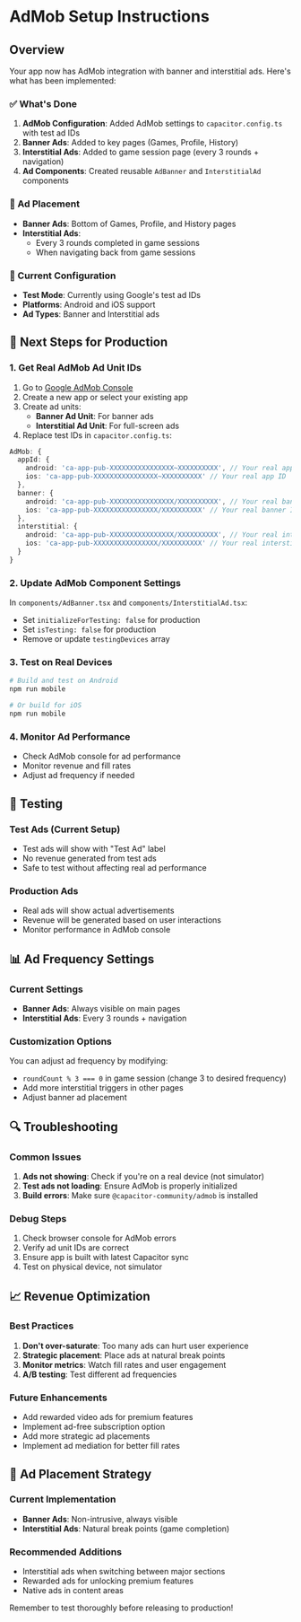 # AdMob Setup Instructions

## Overview
Your app now has AdMob integration with banner and interstitial ads. Here's what has been implemented:

### ✅ What's Done
1. **AdMob Configuration**: Added AdMob settings to `capacitor.config.ts` with test ad IDs
2. **Banner Ads**: Added to key pages (Games, Profile, History)
3. **Interstitial Ads**: Added to game session page (every 3 rounds + navigation)
4. **Ad Components**: Created reusable `AdBanner` and `InterstitialAd` components

### 📱 Ad Placement
- **Banner Ads**: Bottom of Games, Profile, and History pages
- **Interstitial Ads**: 
  - Every 3 rounds completed in game sessions
  - When navigating back from game sessions

### 🔧 Current Configuration
- **Test Mode**: Currently using Google's test ad IDs
- **Platforms**: Android and iOS support
- **Ad Types**: Banner and Interstitial ads

## 🚀 Next Steps for Production

### 1. Get Real AdMob Ad Unit IDs
1. Go to [Google AdMob Console](https://admob.google.com/)
2. Create a new app or select your existing app
3. Create ad units:
   - **Banner Ad Unit**: For banner ads
   - **Interstitial Ad Unit**: For full-screen ads
4. Replace test IDs in `capacitor.config.ts`:

```typescript
AdMob: {
  appId: {
    android: 'ca-app-pub-XXXXXXXXXXXXXXXX~XXXXXXXXXX', // Your real app ID
    ios: 'ca-app-pub-XXXXXXXXXXXXXXXX~XXXXXXXXXX' // Your real app ID
  },
  banner: {
    android: 'ca-app-pub-XXXXXXXXXXXXXXXX/XXXXXXXXXX', // Your real banner ID
    ios: 'ca-app-pub-XXXXXXXXXXXXXXXX/XXXXXXXXXX' // Your real banner ID
  },
  interstitial: {
    android: 'ca-app-pub-XXXXXXXXXXXXXXXX/XXXXXXXXXX', // Your real interstitial ID
    ios: 'ca-app-pub-XXXXXXXXXXXXXXXX/XXXXXXXXXX' // Your real interstitial ID
  }
}
```

### 2. Update AdMob Component Settings
In `components/AdBanner.tsx` and `components/InterstitialAd.tsx`:
- Set `initializeForTesting: false` for production
- Set `isTesting: false` for production
- Remove or update `testingDevices` array

### 3. Test on Real Devices
```bash
# Build and test on Android
npm run mobile

# Or build for iOS
npm run mobile
```

### 4. Monitor Ad Performance
- Check AdMob console for ad performance
- Monitor revenue and fill rates
- Adjust ad frequency if needed

## 🧪 Testing

### Test Ads (Current Setup)
- Test ads will show with "Test Ad" label
- No revenue generated from test ads
- Safe to test without affecting real ad performance

### Production Ads
- Real ads will show actual advertisements
- Revenue will be generated based on user interactions
- Monitor performance in AdMob console

## 📊 Ad Frequency Settings

### Current Settings
- **Banner Ads**: Always visible on main pages
- **Interstitial Ads**: Every 3 rounds + navigation

### Customization Options
You can adjust ad frequency by modifying:
- `roundCount % 3 === 0` in game session (change 3 to desired frequency)
- Add more interstitial triggers in other pages
- Adjust banner ad placement

## 🔍 Troubleshooting

### Common Issues
1. **Ads not showing**: Check if you're on a real device (not simulator)
2. **Test ads not loading**: Ensure AdMob is properly initialized
3. **Build errors**: Make sure `@capacitor-community/admob` is installed

### Debug Steps
1. Check browser console for AdMob errors
2. Verify ad unit IDs are correct
3. Ensure app is built with latest Capacitor sync
4. Test on physical device, not simulator

## 📈 Revenue Optimization

### Best Practices
1. **Don't over-saturate**: Too many ads can hurt user experience
2. **Strategic placement**: Place ads at natural break points
3. **Monitor metrics**: Watch fill rates and user engagement
4. **A/B testing**: Test different ad frequencies

### Future Enhancements
- Add rewarded video ads for premium features
- Implement ad-free subscription option
- Add more strategic ad placements
- Implement ad mediation for better fill rates

## 🎯 Ad Placement Strategy

### Current Implementation
- **Banner Ads**: Non-intrusive, always visible
- **Interstitial Ads**: Natural break points (game completion)

### Recommended Additions
- Interstitial ads when switching between major sections
- Rewarded ads for unlocking premium features
- Native ads in content areas

Remember to test thoroughly before releasing to production!
